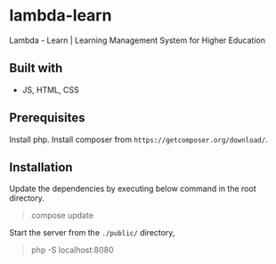 # lambda-learn
Lambda - Learn | Learning Management System for Higher Education

## Built with
- JS, HTML, CSS

## Prerequisites
Install php. Install composer from `https://getcomposer.org/download/`.

## Installation
Update the dependencies by executing below command in the root directory.
> compose update

Start the server from the `./public/` directory,
> php -S localhost:8080
